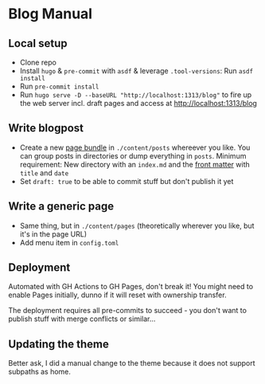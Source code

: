 # Blog Manual

## Local setup

- Clone repo
- Install `hugo` & `pre-commit` with `asdf` & leverage `.tool-versions`: Run `asdf install`
- Run `pre-commit install`
- Run `hugo serve -D --baseURL "http://localhost:1313/blog"` to fire up the web server incl. draft pages and access at [http://localhost:1313/blog](http://localhost:1313/blog)

## Write blogpost

- Create a new [page bundle](https://gohugo.io/content-management/page-bundles/) in `./content/posts` whereever you like. You can group posts in directories or dump everything in `posts`. Minimum requirement: New directory with an `index.md` and the [front matter](https://gohugo.io/content-management/front-matter/) with `title` and `date`
- Set `draft: true` to be able to commit stuff but don't publish it yet

## Write a generic page

- Same thing, but in `./content/pages` (theoretically wherever you like, but it's in the page URL)
- Add menu item in `config.toml`

## Deployment

Automated with GH Actions to GH Pages, don't break it! You might need to enable Pages initially, dunno if it will reset with ownership transfer.

The deployment requires all pre-commits to succeed - you don't want to publish stuff with merge conflicts or similar...

## Updating the theme

Better ask, I did a manual change to the theme because it does not support subpaths as home.
